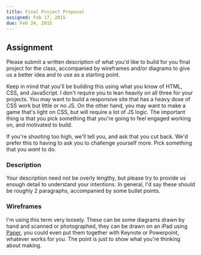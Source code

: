 ```yaml
---
title: Final Project Proposal
assigned: Feb 17, 2015
due: Feb 24, 2015
---
```



Assignment
----------

Please submit a written description of what you'd like to build for you final project for the class, accompanied by wireframes and/or diagrams to give us a better idea and to use as a starting point.

Keep in mind that you'll be building this using what you know of HTML, CSS, and JavaScript. I don't require you to lean heavily on all three for your projects. You may want to build a responsive site that has a heavy dose of CSS work but little or no JS. On the other hand, you may want to make a game that's  light on CSS, but will require a lot of JS logic. The important thing is that you pick something that you're going to feel engaged working on, and motivated to build.

If you're shooting too high, we'll tell you, and ask that you cut back. We'd prefer this to having to ask you to challenge yourself more. Pick something that you *want* to do.


### Description

Your description need not be overly lengthy, but please try to provide us enough detail to understand your intentions. In general, I'd say these should be roughly 2 paragraphs,  accompanied by some bullet points.


### Wireframes

I'm using this term very loosely. These can be some diagrams drawn by hand and scanned or photographed, they can be drawn on an iPad using [Paper](http://www.fiftythree.com/paper), you could even put them together with Keynote or Powerpoint, whatever works for you. The point is just to show what you're thinking about making.